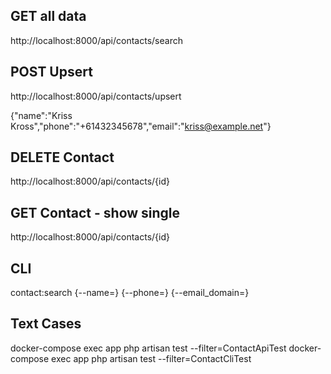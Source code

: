 


## GET all data

http://localhost:8000/api/contacts/search

## POST Upsert

http://localhost:8000/api/contacts/upsert

{"name":"Kriss Kross","phone":"+61432345678","email":"kriss@example.net"}

## DELETE Contact

http://localhost:8000/api/contacts/{id}

## GET Contact - show single

http://localhost:8000/api/contacts/{id}


## CLI

contact:search {--name=} {--phone=} {--email_domain=}


## Text Cases
docker-compose exec app php artisan test --filter=ContactApiTest
docker-compose exec app php artisan test --filter=ContactCliTest